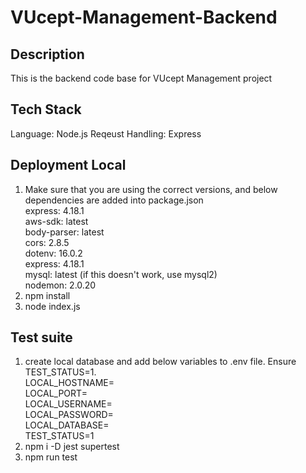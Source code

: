 # VUcept-Management-Backend

## Description
This is the backend code base for VUcept Management project

## Tech Stack
Language: Node.js
Reqeust Handling: Express

## Deployment Local
1. Make sure that you are using the correct versions, and below dependencies are added into package.json<br/>
    express: 4.18.1<br/>
    aws-sdk: latest<br/>
    body-parser: latest<br/>
    cors: 2.8.5<br/>
    dotenv: 16.0.2<br/>
    express: 4.18.1<br/>
    mysql: latest (if this doesn't work, use mysql2)<br/>
    nodemon: 2.0.20
2. npm install<br/>
3. node index.js<br/>


## Test suite
1. create local database and add below variables to .env file. Ensure TEST_STATUS=1.<br/>
    LOCAL_HOSTNAME=<br/>
    LOCAL_PORT=<br/>
    LOCAL_USERNAME=<br/>
    LOCAL_PASSWORD=<br/>
    LOCAL_DATABASE=<br/>
    TEST_STATUS=1<br/>
2. npm i -D jest supertest<br/>
3. npm run test